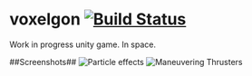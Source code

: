 voxelgon [![Build Status](https://travis-ci.org/cineboxandrew/Voxelgon.png?branch=Develop)](https://travis-ci.org/cineboxandrew/Voxelgon)
========
Work in progress unity game. In space. 

##Screenshots##
![Particle effects](https://raw.github.com/cineboxandrew/Voxelgon/Develop/Screenshots/Screenshot1.png)
![Maneuvering Thrusters](https://github.com/cineboxandrew/Voxelgon/blob/Develop/Screenshots/Screenshot2-Thrusters.png)
